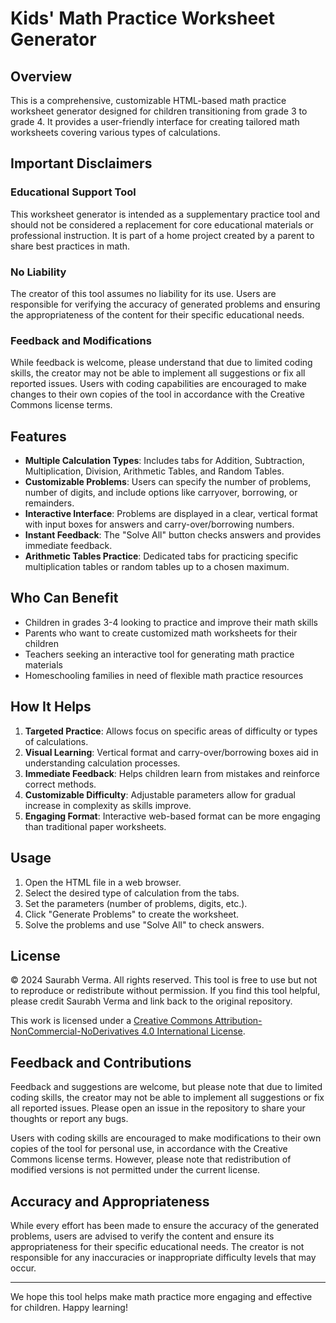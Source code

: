 # Kids' Math Practice Worksheet Generator

## Overview
This is a comprehensive, customizable HTML-based math practice worksheet generator designed for children transitioning from grade 3 to grade 4. It provides a user-friendly interface for creating tailored math worksheets covering various types of calculations.

## Important Disclaimers

### Educational Support Tool
This worksheet generator is intended as a supplementary practice tool and should not be considered a replacement for core educational materials or professional instruction. It is part of a home project created by a parent to share best practices in math.

### No Liability
The creator of this tool assumes no liability for its use. Users are responsible for verifying the accuracy of generated problems and ensuring the appropriateness of the content for their specific educational needs.

### Feedback and Modifications
While feedback is welcome, please understand that due to limited coding skills, the creator may not be able to implement all suggestions or fix all reported issues. Users with coding capabilities are encouraged to make changes to their own copies of the tool in accordance with the Creative Commons license terms.

## Features
- **Multiple Calculation Types**: Includes tabs for Addition, Subtraction, Multiplication, Division, Arithmetic Tables, and Random Tables.
- **Customizable Problems**: Users can specify the number of problems, number of digits, and include options like carryover, borrowing, or remainders.
- **Interactive Interface**: Problems are displayed in a clear, vertical format with input boxes for answers and carry-over/borrowing numbers.
- **Instant Feedback**: The "Solve All" button checks answers and provides immediate feedback.
- **Arithmetic Tables Practice**: Dedicated tabs for practicing specific multiplication tables or random tables up to a chosen maximum.

## Who Can Benefit
- Children in grades 3-4 looking to practice and improve their math skills
- Parents who want to create customized math worksheets for their children
- Teachers seeking an interactive tool for generating math practice materials
- Homeschooling families in need of flexible math practice resources

## How It Helps
1. **Targeted Practice**: Allows focus on specific areas of difficulty or types of calculations.
2. **Visual Learning**: Vertical format and carry-over/borrowing boxes aid in understanding calculation processes.
3. **Immediate Feedback**: Helps children learn from mistakes and reinforce correct methods.
4. **Customizable Difficulty**: Adjustable parameters allow for gradual increase in complexity as skills improve.
5. **Engaging Format**: Interactive web-based format can be more engaging than traditional paper worksheets.

## Usage
1. Open the HTML file in a web browser.
2. Select the desired type of calculation from the tabs.
3. Set the parameters (number of problems, digits, etc.).
4. Click "Generate Problems" to create the worksheet.
5. Solve the problems and use "Solve All" to check answers.

## License
© 2024 Saurabh Verma. All rights reserved.
This tool is free to use but not to reproduce or redistribute without permission. If you find this tool helpful, please credit Saurabh Verma and link back to the original repository.

This work is licensed under a [Creative Commons Attribution-NonCommercial-NoDerivatives 4.0 International License](https://creativecommons.org/licenses/by-nc-nd/4.0/).

## Feedback and Contributions
Feedback and suggestions are welcome, but please note that due to limited coding skills, the creator may not be able to implement all suggestions or fix all reported issues. Please open an issue in the repository to share your thoughts or report any bugs.

Users with coding skills are encouraged to make modifications to their own copies of the tool for personal use, in accordance with the Creative Commons license terms. However, please note that redistribution of modified versions is not permitted under the current license.

## Accuracy and Appropriateness
While every effort has been made to ensure the accuracy of the generated problems, users are advised to verify the content and ensure its appropriateness for their specific educational needs. The creator is not responsible for any inaccuracies or inappropriate difficulty levels that may occur.

---

We hope this tool helps make math practice more engaging and effective for children. Happy learning!
